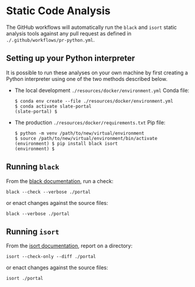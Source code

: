 
# Static Code Analysis

The GitHub workflows will automatically run the `black` and `isort` static analysis tools against any pull request as defined in `./.github/workflows/pr-python.yml`.

## Setting up your Python interpreter

It is possible to run these analyses on your own machine by first creating a Python interpreter using one of the two methods described below.
* The local development `./resources/docker/environment.yml` Conda file:

  ```shell
  $ conda env create --file ./resources/docker/environment.yml
  $ conda activate slate-portal
  (slate-portal) $
  ```

* The production `./resources/docker/requirements.txt` Pip file:
  
  ```shell
  $ python -m venv /path/to/new/virtual/environment
  $ source /path/to/new/virtual/environment/bin/activate
  (environment) $ pip install black isort
  (environment) $
   ```

## Running `black`

From the [black documentation](https://black.readthedocs.io/en/stable/), run a check:

```shell
black --check --verbose ./portal
```

or enact changes against the source files:

```shell
black --verbose ./portal
```

## Running `isort`

From the [isort documentation](https://pycqa.github.io/isort/), report on a directory:

```shell
isort --check-only --diff ./portal
```

or enact changes against the source files:

```shell
isort ./portal
```
